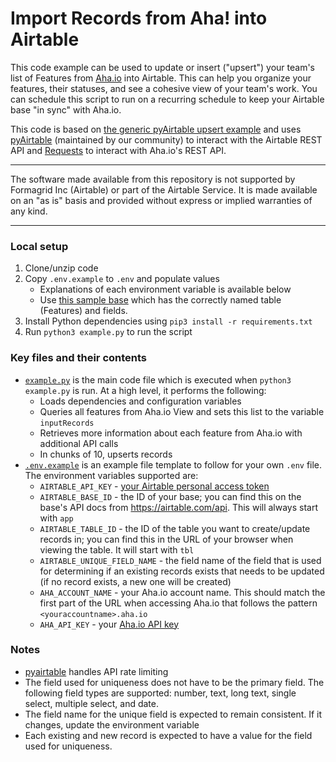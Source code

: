 # Import Records from Aha! into Airtable 

This code example can be used to update or insert ("upsert") your team's list of Features from [Aha.io](https://www.aha.io/) into Airtable. This can help you organize your features, their statuses, and see a cohesive view of your team's work. You can schedule this script to run on a recurring schedule to keep your Airtable base "in sync" with Aha.io.

This code is based on [the generic pyAirtable upsert example]((.../../../../../javascript/using_pyAirtable/)) and uses [pyAirtable](https://github.com/gtalarico/pyairtable) (maintained by our community) to interact with the Airtable REST API and [Requests](https://pypi.org/project/requests/) to interact with Aha.io's REST API.

---

The software made available from this repository is not supported by Formagrid Inc (Airtable) or part of the Airtable Service. It is made available on an "as is" basis and provided without express or implied warranties of any kind.

---

### Local setup
1. Clone/unzip code
2. Copy `.env.example` to `.env` and populate values
    - Explanations of each environment variable is available below
    - Use [this sample base](https://airtable.com/shrYQg9tWxabwkLup) which has the correctly named table (Features) and fields.
3. Install Python dependencies using `pip3 install -r requirements.txt`
4. Run `python3 example.py` to run the script

### Key files and their contents
- [`example.py`](example.py) is the main code file which is executed when `python3 example.py` is run. At a high level, it performs the following:
  - Loads dependencies and configuration variables
  - Queries all features from Aha.io View and sets this list to the variable `inputRecords`
  - Retrieves more information about each feature from Aha.io with additional API calls
  - In chunks of 10, upserts records
- [`.env.example`](.env.example) is an example file template to follow for your own `.env` file. The environment variables supported are:
  - `AIRTABLE_API_KEY` - [your Airtable personal access token](https://support.airtable.com/docs/creating-and-using-api-keys-and-access-tokens)
  - `AIRTABLE_BASE_ID` - the ID of your base; you can find this on the base's API docs from https://airtable.com/api. This will always start with `app`
  - `AIRTABLE_TABLE_ID` - the ID of the table you want to create/update records in; you can find this in the URL of your browser when viewing the table. It will start with `tbl`
  - `AIRTABLE_UNIQUE_FIELD_NAME` - the field name of the field that is used for determining if an existing records exists that needs to be updated (if no record exists, a new one will be created)
  - `AHA_ACCOUNT_NAME` - your Aha.io account name. This should match the first part of the URL when accessing Aha.io that follows the pattern `<youraccountname>.aha.io`
  - `AHA_API_KEY` - your [Aha.io API key](https://www.aha.io/api)

### Notes
- [pyairtable](https://github.com/gtalarico/pyairtable) handles API rate limiting
- The field used for uniqueness does not have to be the primary field. The following field types are supported: number, text, long text, single select, multiple select, and date.
- The field name for the unique field is expected to remain consistent. If it changes, update the environment variable
- Each existing and new record is expected to have a value for the field used for uniqueness. 